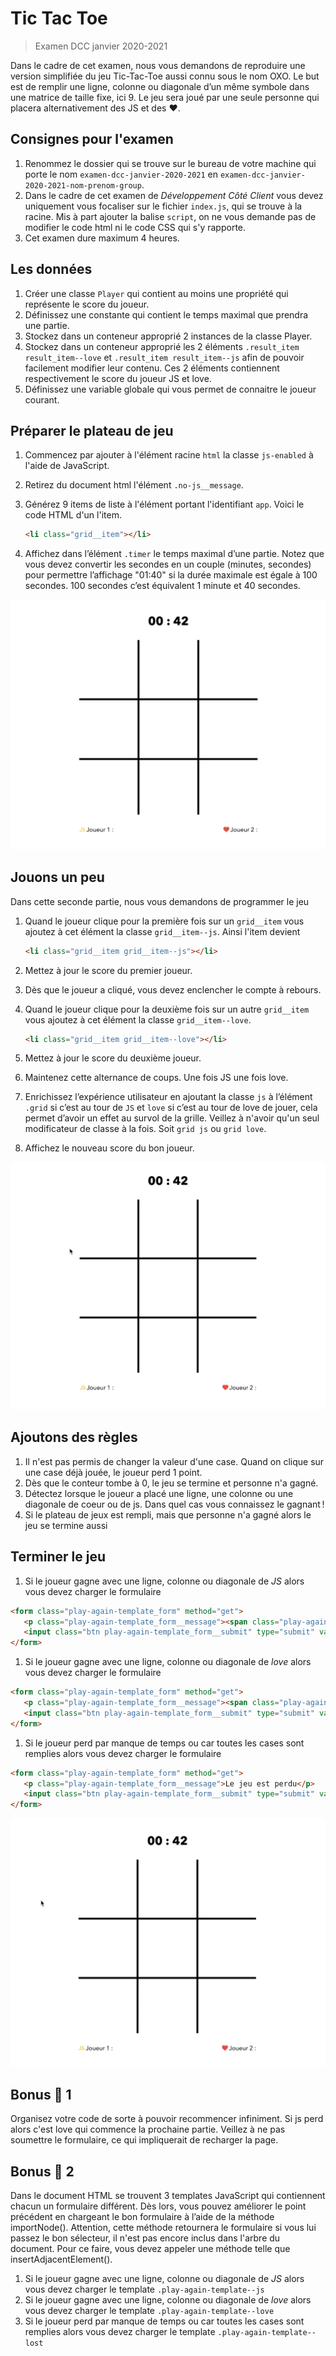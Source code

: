 # Tic Tac Toe

> Examen DCC janvier 2020-2021

Dans le cadre de cet examen, nous vous demandons de reproduire une version simplifiée du jeu Tic-Tac-Toe aussi connu sous le nom OXO. Le but est de remplir une ligne, colonne ou diagonale d’un même symbole dans une matrice de taille fixe, ici 9. Le jeu sera joué par une seule personne qui placera alternativement des JS et des ♥️.

## Consignes pour l'examen

1. Renommez le dossier qui se trouve sur le bureau de votre machine qui porte le nom `examen-dcc-janvier-2020-2021` en `examen-dcc-janvier-2020-2021-nom-prenom-group`.
1. Dans le cadre de cet examen de *Développement Côté Client* vous devez uniquement vous focaliser sur le fichier `index.js`, qui se trouve à la racine. Mis à part ajouter la balise `script`, on ne vous demande pas de modifier le code html ni le code CSS qui s'y rapporte.
1. Cet examen dure maximum 4 heures.



## Les données

1. Créer une classe `Player` qui contient au moins une propriété qui représente le score du joueur.
1. Définissez une constante qui contient le temps maximal que prendra une partie.
1. Stockez dans un conteneur approprié 2 instances de la classe Player.
1. Stockez dans un conteneur approprié les 2 éléments `.result_item result_item--love` et `.result_item result_item--js` afin de pouvoir facilement modifier leur contenu. Ces 2 éléments contiennent respectivement le score du joueur JS et love.
1. Définissez une variable globale qui vous permet de connaitre le joueur courant.

## Préparer le plateau de jeu

1. Commencez par ajouter à l'élément racine `html` la classe `js-enabled` à l'aide de JavaScript.

1. Retirez du document html l'élément `.no-js__message`.

1. Générez 9 items de liste à l'élément portant l'identifiant `app`. Voici le code HTML d'un l'item.

    ```html
    <li class="grid__item"></li>
    ```

1. Affichez dans l’élément `.timer` le temps maximal d’une partie. Notez que vous devez convertir les secondes en un couple (minutes, secondes) pour permettre l’affichage "01:40" si la durée maximale est égale à 100 secondes. 100 secondes c’est équivalent 1 minute et 40 secondes.

![image-20210120213031798](./img/1.png)

## Jouons un peu

Dans cette seconde partie, nous vous demandons de programmer le jeu

1. Quand le joueur clique pour la première fois sur un `grid__item` vous ajoutez à cet élément la classe `grid__item--js`. Ainsi l'item devient

    ```html
    <li class="grid__item grid__item--js"></li>
    ```

1. Mettez à jour le score du premier joueur.

1. Dès que le joueur a cliqué, vous devez enclencher le compte à rebours.

1. Quand le joueur clique pour la deuxième fois sur un autre `grid__item` vous ajoutez à cet élément la classe `grid__item--love`.

    ```html
    <li class="grid__item grid__item--love"></li>
    ```

1. Mettez à jour le score du deuxième joueur.

1. Maintenez cette alternance de coups. Une fois JS une fois love.

1. Enrichissez l’expérience utilisateur en ajoutant la classe `js` à l’élément `.grid` si c’est au tour de `JS` et `love` si c’est au tour de love de jouer, cela permet d’avoir un effet au survol de la grille. Veillez à n'avoir qu'un seul modificateur de classe à la fois. Soit `grid js` ou `grid love`.

1. Affichez le nouveau score du bon joueur.

![image-20210120213031798](./img/2.gif)

## Ajoutons des règles

1. Il n'est pas permis de changer la valeur d'une case. Quand on clique sur une case déjà jouée, le joueur perd 1 point.
1. Dès que le conteur tombe à 0, le jeu se termine et personne n'a gagné.
1. Détectez lorsque le joueur a placé une ligne, une colonne ou une diagonale de coeur ou de js. Dans quel cas vous connaissez le gagnant !
1. Si le plateau de jeux est rempli, mais que personne n'a gagné alors le jeu se termine aussi

## Terminer le jeu


1. Si le joueur gagne avec une ligne, colonne ou diagonale de *JS* alors vous devez charger le formulaire

```html
<form class="play-again-template_form" method="get">
   <p class="play-again-template_form__message"><span class="play-again-template_form__message__winner play-again-template_form__message__winner--js">js</span> a gagné !</p>
   <input class="btn play-again-template_form__submit" type="submit" value="Jouer à nouveau !">
</form>
```


1. Si le joueur gagne avec une ligne, colonne ou diagonale de *love* alors vous devez charger le formulaire
```html
<form class="play-again-template_form" method="get">
   <p class="play-again-template_form__message"><span class="play-again-template_form__message__winner play-again-template_form__message__winner--love">love</span> a gagné !</p>
   <input class="btn play-again-template_form__submit" type="submit" value="Jouer à nouveau !">
</form>
```

1. Si le joueur perd par manque de temps ou car toutes les cases sont remplies alors vous devez charger le formulaire

```html
<form class="play-again-template_form" method="get">
   <p class="play-again-template_form__message">Le jeu est perdu</p>
   <input class="btn play-again-template_form__submit" type="submit" value="Jouer à nouveau !">
</form>
```

![image-20210120213031798](./img/5.gif)

## Bonus 🥳 1

Organisez votre code de sorte à pouvoir recommencer infiniment. Si js perd alors c'est love qui commence la prochaine partie. Veillez à ne pas soumettre le formulaire, ce qui impliquerait de recharger la page.

## Bonus 🥳 2

Dans le document HTML se trouvent 3 templates JavaScript qui contiennent chacun un formulaire différent. Dès lors, vous pouvez améliorer le point précédent en chargeant le bon formulaire à l’aide de la méthode importNode(). Attention, cette méthode retournera le formulaire si vous lui passez le bon sélecteur, il n'est pas encore inclus dans l'arbre du document. Pour ce faire, vous devez appeler une méthode telle que insertAdjacentElement().

1. Si le joueur gagne avec une ligne, colonne ou diagonale de *JS* alors vous devez charger le template `.play-again-template--js`
1. Si le joueur gagne avec une ligne, colonne ou diagonale de *love* alors vous devez charger le template `.play-again-template--love`
1. Si le joueur perd par manque de temps ou car toutes les cases sont remplies  alors vous devez charger le template `.play-again-template--lost`

